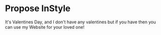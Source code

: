 # Propose InStyle
 It's Valentines Day, and I don't have any valentines but if you have then you can use my Website for your loved one!
